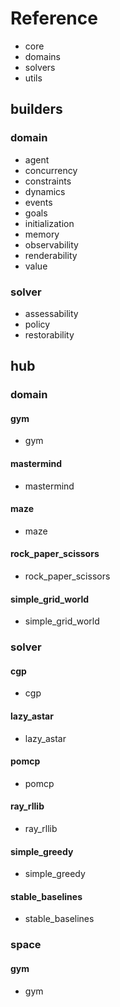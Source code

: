# Reference

- <router-link to="_skdecide.core">core</router-link>
- <router-link to="_skdecide.domains">domains</router-link>
- <router-link to="_skdecide.solvers">solvers</router-link>
- <router-link to="_skdecide.utils">utils</router-link>

## builders


### domain

- <router-link to="_skdecide.builders.domain.agent">agent</router-link>
- <router-link to="_skdecide.builders.domain.concurrency">concurrency</router-link>
- <router-link to="_skdecide.builders.domain.constraints">constraints</router-link>
- <router-link to="_skdecide.builders.domain.dynamics">dynamics</router-link>
- <router-link to="_skdecide.builders.domain.events">events</router-link>
- <router-link to="_skdecide.builders.domain.goals">goals</router-link>
- <router-link to="_skdecide.builders.domain.initialization">initialization</router-link>
- <router-link to="_skdecide.builders.domain.memory">memory</router-link>
- <router-link to="_skdecide.builders.domain.observability">observability</router-link>
- <router-link to="_skdecide.builders.domain.renderability">renderability</router-link>
- <router-link to="_skdecide.builders.domain.value">value</router-link>

### solver

- <router-link to="_skdecide.builders.solver.assessability">assessability</router-link>
- <router-link to="_skdecide.builders.solver.policy">policy</router-link>
- <router-link to="_skdecide.builders.solver.restorability">restorability</router-link>

## hub


### domain


#### gym

- <router-link to="_skdecide.hub.domain.gym.gym">gym</router-link>

#### mastermind

- <router-link to="_skdecide.hub.domain.mastermind.mastermind">mastermind</router-link>

#### maze

- <router-link to="_skdecide.hub.domain.maze.maze">maze</router-link>

#### rock_paper_scissors

- <router-link to="_skdecide.hub.domain.rock_paper_scissors.rock_paper_scissors">rock_paper_scissors</router-link>

#### simple_grid_world

- <router-link to="_skdecide.hub.domain.simple_grid_world.simple_grid_world">simple_grid_world</router-link>

### solver


#### cgp

- <router-link to="_skdecide.hub.solver.cgp.cgp">cgp</router-link>

#### lazy_astar

- <router-link to="_skdecide.hub.solver.lazy_astar.lazy_astar">lazy_astar</router-link>

#### pomcp

- <router-link to="_skdecide.hub.solver.pomcp.pomcp">pomcp</router-link>

#### ray_rllib

- <router-link to="_skdecide.hub.solver.ray_rllib.ray_rllib">ray_rllib</router-link>

#### simple_greedy

- <router-link to="_skdecide.hub.solver.simple_greedy.simple_greedy">simple_greedy</router-link>

#### stable_baselines

- <router-link to="_skdecide.hub.solver.stable_baselines.stable_baselines">stable_baselines</router-link>

### space


#### gym

- <router-link to="_skdecide.hub.space.gym.gym">gym</router-link>
